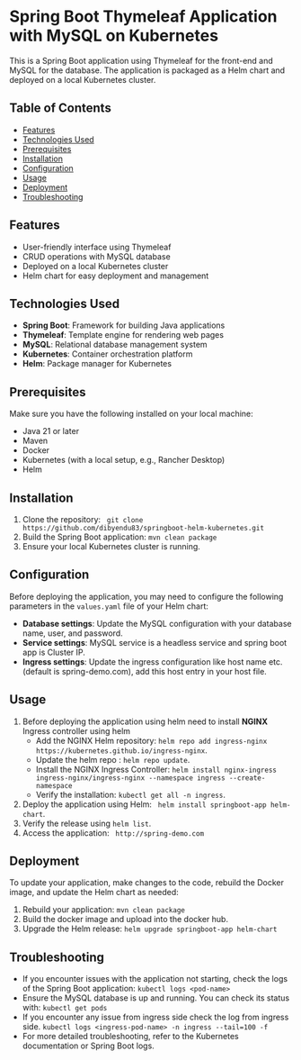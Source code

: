 # Spring Boot Thymeleaf Application with MySQL on Kubernetes

This is a Spring Boot application using Thymeleaf for the front-end and MySQL for the database. The application is packaged as a Helm chart and deployed on a local Kubernetes cluster.

## Table of Contents

- [Features](#features)
- [Technologies Used](#technologies-used)
- [Prerequisites](#prerequisites)
- [Installation](#installation)
- [Configuration](#configuration)
- [Usage](#usage)
- [Deployment](#deployment)
- [Troubleshooting](#troubleshooting)

## Features

- User-friendly interface using Thymeleaf
- CRUD operations with MySQL database
- Deployed on a local Kubernetes cluster
- Helm chart for easy deployment and management

## Technologies Used

- **Spring Boot**: Framework for building Java applications
- **Thymeleaf**: Template engine for rendering web pages
- **MySQL**: Relational database management system
- **Kubernetes**: Container orchestration platform
- **Helm**: Package manager for Kubernetes

## Prerequisites

Make sure you have the following installed on your local machine:

- Java 21 or later
- Maven
- Docker
- Kubernetes (with a local setup, e.g., Rancher Desktop)
- Helm

## Installation

1. Clone the repository: ``` git clone https://github.com/dibyendu83/springboot-helm-kubernetes.git```
2. Build the Spring Boot application: ``` mvn clean package ```
3. Ensure your local Kubernetes cluster is running.

## Configuration

Before deploying the application, you may need to configure the following parameters in the
``` values.yaml ``` file of your Helm chart:
- **Database settings**: Update the MySQL configuration with your database name, user, and password.
- **Service settings**: MySQL service is a headless service and spring boot app is Cluster IP.
- **Ingress settings**: Update the ingress configuration like host name etc. (default is spring-demo.com), add this host entry in your host file.

## Usage

1. Before deploying the application using helm need to install **NGINX** Ingress controller using helm
   - Add the NGINX Helm repository: ``` helm repo add ingress-nginx https://kubernetes.github.io/ingress-nginx ```.
   - Update the helm repo : ``` helm repo update ```.
   - Install the NGINX Ingress Controller: ``` helm install nginx-ingress ingress-nginx/ingress-nginx --namespace ingress --create-namespace ```
   - Verify the installation: ``` kubectl get all -n ingress ```.
2. Deploy the application using Helm: ``` helm install springboot-app helm-chart```.
3. Verify the release using ``` helm list ```.
4. Access the application: ``` http://spring-demo.com```

## Deployment

To update your application, make changes to the code, rebuild the Docker image, and update the Helm chart as needed:

1. Rebuild your application: ``` mvn clean package ```
2. Build the docker image and upload into the docker hub.
3. Upgrade the Helm release: ``` helm upgrade springboot-app helm-chart ```

## Troubleshooting

- If you encounter issues with the application not starting, check the logs of the Spring Boot application: ``` kubectl logs <pod-name> ```
- Ensure the MySQL database is up and running. You can check its status with: ``` kubectl get pods ```
- If you encounter any issue from ingress side check the log from ingress side. ``` kubectl logs <ingress-pod-name> -n ingress --tail=100 -f ```
- For more detailed troubleshooting, refer to the Kubernetes documentation or Spring Boot logs.